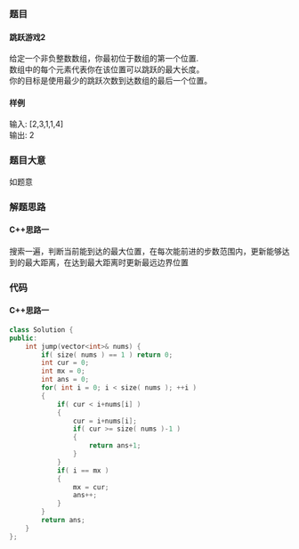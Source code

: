 ### 题目
#### 跳跃游戏2
给定一个非负整数数组，你最初位于数组的第一个位置.  
数组中的每个元素代表你在该位置可以跳跃的最大长度。  
你的目标是使用最少的跳跃次数到达数组的最后一个位置。
#### 样例
输入: [2,3,1,1,4]  
输出: 2
### 题目大意
如题意
### 解题思路
#### C++思路一
搜索一遍，判断当前能到达的最大位置，在每次能前进的步数范围内，更新能够达到的最大距离，在达到最大距离时更新最远边界位置
### 代码
#### C++思路一
```C++
class Solution {
public:
    int jump(vector<int>& nums) {
        if( size( nums ) == 1 ) return 0;
        int cur = 0;
        int mx = 0;
        int ans = 0;
        for( int i = 0; i < size( nums ); ++i )
        {
            if( cur < i+nums[i] )
            {
                cur = i+nums[i];
                if( cur >= size( nums )-1 )
                {
                    return ans+1;
                }
            }
            if( i == mx )
            {
                mx = cur;
                ans++;
            }
        }
        return ans;
    }
};
```